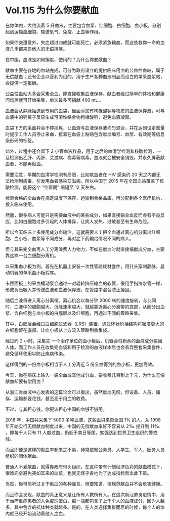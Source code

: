 # Vol.115 为什么你要献血

在你体内，大约流着 5 升血液，主要包含血浆、红细胞、白细胞、血小板，分别起到运输血细胞、输送氧气、免疫、止血等作用。

如果你突遭意外，失血超过四成就可能死亡，必须紧急输血，而这些救你一命的血液几乎都来自他人的无偿捐献。

在中国，血液是如何捐献、使用的？为什么你要献血？

献血主要在各地的血站完成，可分为政府设立的提供临床用血的公益性血站，属于无偿献血；还有企业以营利为目的，用于生产各种血液制品而设立的单采血浆站，会提供一定报酬。

公益性血站大多会采集全血，即直接收集血液保存。献血者经过简单的体检和健康问询后就可开始采集，单次最多可捐献 400 mL 。

血液会从静脉抽送到专用的血袋，里面添加有枸椽酸钠等物质的血液保存液，可与血液中的钙离子反应生成可溶性络合物枸椽酸钙，避免血液凝固。

血袋下方的采血秤会不停摇晃，让血液与血液保存液均匀混合，并在达到设定重量时提示工作人员停止采血，接着在血袋上粘贴包含献血编号、血型、有效期等信息条形码的标签。

此外，过程中还会留下 2 小管血液样品，用于之后的血清学检测和核酸检测，一旦检测出乙肝、丙肝、艾滋病、梅毒等病毒，血液就会被安全销毁，并永久屏蔽献血者，不能再献血。

需要注意，早期的血清学检测有局限，比如献血者在  HIV 感染约 20 天之内都无法检测到病毒，引发用血者感染艾滋病。所以中国于 2015 年在全国血站覆盖了核酸检测，能将这个 “空窗期” 缩短至 12 天左右。

检测合格的全血会在规定温度下保存、运输到合格品库，再分配到各个医疗机构，投入临床使用。

然而，很多病人可能只是需要血液中的某些成分，如果直接输全血反而会有不良反应，比如白细胞过多引起的人体排异，让病人发热、过敏甚至有生命危险。

所以今天临床上多使用成分血输注。这就需要人工把全血通过离心机分离出红细胞、血小板、血浆等不同成分，再对症下药输给情况不同的病人。

但与其采完全血再人工分离浪费人力物力，不如在献血时就直接捐献成分血，主要靠这样一台血细胞分离机。

以采集血小板为例，首先在机器上安装一次性管路耗材套件，用针头穿刺静脉，启动机器的单采血小板程序。

卡匣面板上的采血蠕动泵会通过一对辊轮挤压输血的软管，像用手指挤水管一样，形成负压吸入并传送血液和血液保存液，在管路中混合防止凝固。

随后血液将进入离心分离带。离心机会以每分钟 2000 转的速度旋转，与此同时，血液中的细胞越大，沉降速率越大，就越靠近离心分离带的底部，从而分出血浆、含白细胞与血小板的白膜层以及红细胞，再通过不同的管路采集。

其中，白膜层会经过白细胞过滤器（LRS）装置，通过环状阶梯结构将密度更大的白细胞留在底部，让血小板从上方流入管路到收集袋。

经过约 2 小时，采集完 一个治疗单位的血小板后，机器会将剩余的血液成分输回人体。而工作人员在收集完血袋和用于检测的血液样本后也会丢弃整套采集套件，避免循环使用以防止疾病传染。

这样得到的一份血小板相当于人工分离近 5 份全血得到的血小板，更加高效。

今天，你在病床上输入一袋全血或其他成分血，要收费几百到上千元，为什么无偿献血却要有偿用血？

从浙江省血液中心发表的这篇论文可以看出，虽然献血无偿，但设备、人员、储存、运输都要花钱，甚至高于用血的收费。

不过，与其担心钱，你更该担心中国的血够不够用。

2018 年，中国共采集了 5000 多吨血液，这些血只来自全国 1% 的人。从 1998 年开始实行无偿献血制度以来，中国的无偿献血率好不容易从 2‰ 提升到 11‰ ，即每千人只有 11 人献过血，仍低于美日等国，勉强达到世界卫生组织的警戒线。

而且即便是这样的献血率都来之不易，非常依赖公务员、大学生、军人、医务人员组织的团体献血。

普通人不爱献血，就得靠政府带头组织，在这种带有计划经济色彩的献血模式下，很难完全避免突如其来的血荒，也就无怪乎各地为了达成指标而出此下策。

当然，你可能听过关于献血的各种谣言，但要知道，按规范献血并不会危害健康。

而且你会发现，献血的真正意义是让所有人救所有人。在这次新冠肺炎疫情中，用于治疗重症患者的人免疫球蛋白，每一瓶都包含了上千个人的血液成分，因为人越多，其中包含的抗体种类就越多。是的，在人类选择集群而居的时候，每个人的体内就已经开始流动着他人之血。
